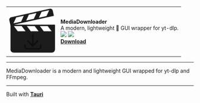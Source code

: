 <table>
    <tr>
        <td><img src="docs/images/icon.png" width="125px"></td>
        <td>
            <strong>MediaDownloader</strong><br>
            A modern, lightweight 🍃 GUI wrapper for yt-dlp. <br>
            <img src="https://img.shields.io/github/downloads/o7q/MediaDownloader/total?logo=github&label=Downloads&color=%232fd653">
            <img src="https://img.shields.io/github/languages/code-size/o7q/MediaDownloader?logo=github&label=Code%20Size&color=%23b65cff"><br>
            <strong><a href="">Download</a></strong>
        </td>
    </tr>
</table>

---

MediaDownloader is a modern and lightweight GUI wrapped for yt-dlp and FFmpeg.

---

Built with [**Tauri**](https://tauri.app)